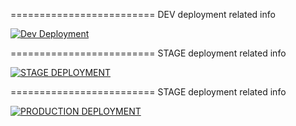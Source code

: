 =========================
DEV deployment related info

[![Dev Deployment](https://github.com/AlameenAzad/amt-viol/actions/workflows/dev.yml/badge.svg)](https://github.com/AlameenAzad/amt-viol/actions/workflows/dev.yml)

=========================
STAGE deployment related info

[![STAGE DEPLOYMENT](https://github.com/AlameenAzad/amt-viol/actions/workflows/stage.yml/badge.svg)](https://github.com/AlameenAzad/amt-viol/actions/workflows/stage.yml)

=========================
STAGE deployment related info

[![PRODUCTION DEPLOYMENT](https://github.com/AlameenAzad/amt-viol/actions/workflows/prod.yml/badge.svg)](https://github.com/AlameenAzad/amt-viol/actions/workflows/prod.yml)

